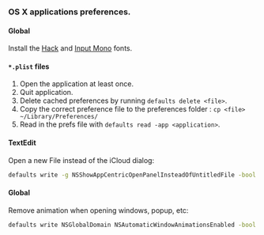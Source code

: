 ### OS X applications preferences.

#### Global

Install the [Hack](https://github.com/chrissimpkins/Hack) and
[Input Mono](http://input.fontbureau.com/download/) fonts.

#### `*.plist` files
1. Open the application at least once.
2. Quit application.
3. Delete cached preferences by running `defaults delete <file>`.
4. Copy the correct preference file to the preferences folder : `cp <file> ~/Library/Preferences/`
5. Read in the prefs file with `defaults read -app <application>`.

#### TextEdit

Open a new File instead of the iCloud dialog:

```sh
defaults write -g NSShowAppCentricOpenPanelInsteadOfUntitledFile -bool false
```

#### Global

Remove animation when opening windows, popup, etc:

```sh
defaults write NSGlobalDomain NSAutomaticWindowAnimationsEnabled -bool false
```
